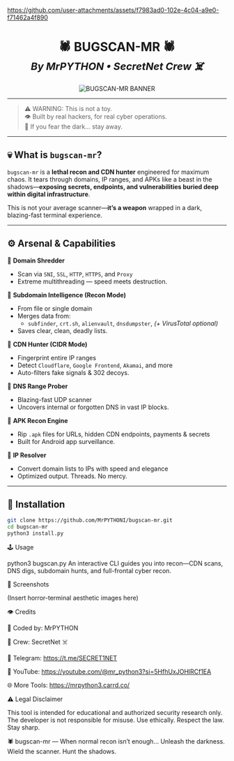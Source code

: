 

https://github.com/user-attachments/assets/f7983ad0-102e-4c04-a9e0-f71462a4f890

<h1 align="center">
  🕷️ BUGSCAN-MR 🕷️<br>
  <sub><i>By MrPYTHON • SecretNet Crew ☠️</i></sub>
</h1>

<p align="center">
  <img src="https://raw.githubusercontent.com/MrPYTHONI/bugscan-mr/main/banner.png" alt="BUGSCAN-MR BANNER" />
</p>

---

> ⚠️ WARNING: This is not a toy.  
> 👁️ Built by real hackers, for real cyber operations.  
> 🧠 If you fear the dark… stay away.

---

## 💀 What is `bugscan-mr`?

`bugscan-mr` is a **lethal recon and CDN hunter** engineered for maximum chaos. It tears through domains, IP ranges, and APKs like a beast in the shadows—**exposing secrets, endpoints, and vulnerabilities buried deep within digital infrastructure**.

This is not your average scanner—**it’s a weapon** wrapped in a dark, blazing-fast terminal experience.

---

## ⚙️ Arsenal & Capabilities

🧠 **Domain Shredder**  
- Scan via `SNI`, `SSL`, `HTTP`, `HTTPS`, and `Proxy`  
- Extreme multithreading — speed meets destruction.

🧠 **Subdomain Intelligence (Recon Mode)**  
- From file or single domain  
- Merges data from:  
  - `subfinder`, `crt.sh`, `alienvault`, `dnsdumpster`, *(+ VirusTotal optional)*  
- Saves clear, clean, deadly lists.

🧠 **CDN Hunter (CIDR Mode)**  
- Fingerprint entire IP ranges  
- Detect `Cloudflare`, `Google Frontend`, `Akamai`, and more  
- Auto-filters fake signals & 302 decoys.

🧠 **DNS Range Prober**  
- Blazing-fast UDP scanner  
- Uncovers internal or forgotten DNS in vast IP blocks.

🧠 **APK Recon Engine**  
- Rip `.apk` files for URLs, hidden CDN endpoints, payments & secrets  
- Built for Android app surveillance.

🧠 **IP Resolver**  
- Convert domain lists to IPs with speed and elegance  
- Optimized output. Threads. No mercy.

---

## 🧪 Installation

```bash
git clone https://github.com/MrPYTHONI/bugscan-mr.git
cd bugscan-mr
python3 install.py
```

🕹️ Usage

python3 bugscan.py 
An interactive CLI guides you into recon—CDN scans, DNS digs, subdomain hunts, and full-frontal cyber recon.

🧠 Screenshots

(Insert horror-terminal aesthetic images here)

👁️ Credits

🧠 Coded by: MrPYTHON

🧠 Crew: SecretNet ☠️

📡 Telegram: https://t.me/SECRET1NET

🎥 YouTube: https://youtube.com/@mr_python3?si=5HfhUxJOHlRCf1EA

🌐 More Tools: https://mrpython3.carrd.co/ 

⚠️ Legal Disclaimer

This tool is intended for educational and authorized security research only.
The developer is not responsible for misuse.
Use ethically. Respect the law. Stay sharp.

🕷️ bugscan-mr — When normal recon isn’t enough...
Unleash the darkness. Wield the scanner. Hunt the shadows.
